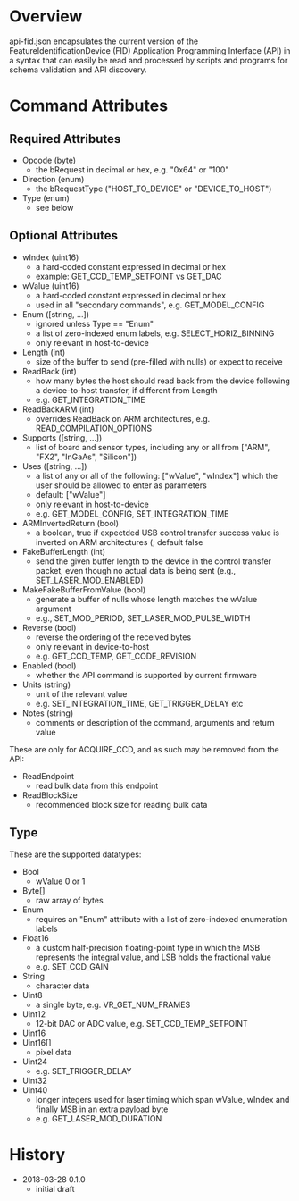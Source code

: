# Overview

api-fid.json encapsulates the current version of the FeatureIdentificationDevice 
(FID) Application Programming Interface (API) in a syntax that can easily be
read and processed by scripts and programs for schema validation and API
discovery.

# Command Attributes

## Required Attributes

- Opcode (byte)
    - the bRequest in decimal or hex, e.g. "0x64" or "100"
- Direction (enum)
    - the bRequestType ("HOST\_TO\_DEVICE" or "DEVICE\_TO\_HOST")
- Type (enum)
    - see below

## Optional Attributes

- wIndex (uint16)
    - a hard-coded constant expressed in decimal or hex
    - example: GET\_CCD\_TEMP\_SETPOINT vs GET\_DAC
- wValue (uint16)
    - a hard-coded constant expressed in decimal or hex
    - used in all "secondary commands", e.g. GET\_MODEL\_CONFIG
- Enum ([string, ...])
    - ignored unless Type == "Enum"
    - a list of zero-indexed enum labels, e.g. SELECT\_HORIZ\_BINNING
    - only relevant in host-to-device
- Length (int)
    - size of the buffer to send (pre-filled with nulls) or expect to receive
- ReadBack (int)
    - how many bytes the host should read back from the device following a 
      device-to-host transfer, if different from Length
    - e.g. GET\_INTEGRATION\_TIME
- ReadBackARM (int)
    - overrides ReadBack on ARM architectures, e.g. READ\_COMPILATION\_OPTIONS
- Supports ([string, ...])
    - list of board and sensor types, including any or all from ["ARM", "FX2", "InGaAs", "Silicon"])
- Uses ([string, ...])
    - a list of any or all of the following: ["wValue", "wIndex"] which the user 
      should be allowed to enter as parameters
    - default: ["wValue"] 
    - only relevant in host-to-device
    - e.g. GET\_MODEL\_CONFIG, SET\_INTEGRATION\_TIME
- ARMInvertedReturn (bool)
    - a boolean, true if expectded USB control transfer success value is 
      inverted on ARM architectures (; default false
- FakeBufferLength (int)
    - send the given buffer length to the device in the control transfer packet, 
      even though no actual data is being sent (e.g., SET_LASER_MOD_ENABLED)
- MakeFakeBufferFromValue (bool)
    - generate a buffer of nulls whose length matches the wValue argument
    - e.g., SET\_MOD\_PERIOD, SET\_LASER\_MOD\_PULSE\_WIDTH
- Reverse (bool)
    - reverse the ordering of the received bytes
    - only relevant in device-to-host
    - e.g. GET\_CCD\_TEMP, GET\_CODE\_REVISION
- Enabled (bool)
    - whether the API command is supported by current firmware
- Units (string)
    - unit of the relevant value
    - e.g. SET\_INTEGRATION\_TIME, GET\_TRIGGER\_DELAY etc
- Notes (string)
    - comments or description of the command, arguments and return value

These are only for ACQUIRE\_CCD, and as such may be removed from the API:

- ReadEndpoint
    - read bulk data from this endpoint
- ReadBlockSize 
    - recommended block size for reading bulk data

## Type

These are the supported datatypes:

- Bool
    - wValue 0 or 1
- Byte\[\] 
    - raw array of bytes
- Enum 
    - requires an "Enum" attribute with a list of zero-indexed enumeration labels
- Float16
    - a custom half-precision floating-point type in which the MSB represents 
      the integral value, and LSB holds the fractional value
    - e.g. SET\_CCD\_GAIN
- String
    - character data
- Uint8
    - a single byte, e.g. VR\_GET\_NUM\_FRAMES
- Uint12
    - 12-bit DAC or ADC value, e.g. SET\_CCD\_TEMP\_SETPOINT
- Uint16
- Uint16\[\]
    - pixel data
- Uint24 
    - e.g. SET\_TRIGGER\_DELAY
- Uint32
- Uint40
    - longer integers used for laser timing which span wValue, wIndex and 
      finally MSB in an extra payload byte
    - e.g. GET\_LASER\_MOD\_DURATION

# History

- 2018-03-28 0.1.0
	- initial draft
